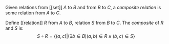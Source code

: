 Given relations from [[set]] $A$ to $B$ and from $B$ to $C$, a *composite relation* is some relation from $A$ to $C$.

Define [[relation]] $R$ from $A$ to $B$, relation $S$ from $B$ to $C$. The *composite* of $R$ and $S$ is:
$$
S \circ R = \{ (a, c) | (\exists b \in B) (a, b) \in R \land (b, c) \in S \}
$$

